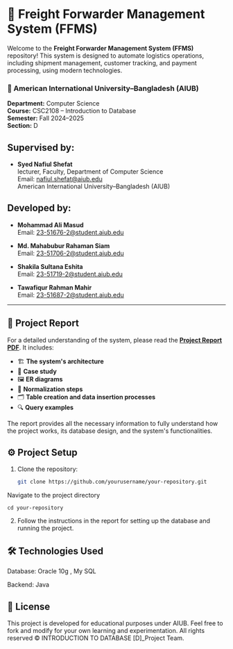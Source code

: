 # 🚚 Freight Forwarder Management System (FFMS)

Welcome to the **Freight Forwarder Management System (FFMS)** repository! This system is designed to automate logistics operations, including shipment management, customer tracking, and payment processing, using modern technologies.

### 🏫 American International University–Bangladesh (AIUB)
**Department:** Computer Science  
**Course:** CSC2108 – Introduction to Database  
**Semester:** Fall 2024–2025  
**Section:** D  


## Supervised by:
- **Syed Nafiul Shefat**  
  lecturer, Faculty, Department of Computer Science  
  Email: [nafiul.shefat@aiub.edu](mailto:nafiul.shefat@aiub.edu)  
  American International University–Bangladesh (AIUB)

## Developed by:
- **Mohammad Ali Masud**  
  Email: [23-51676-2@student.aiub.edu](mailto:23-51676-2@student.aiub.edu)
  
- **Md. Mahabubur Rahaman Siam**  
  Email: [23-51706-2@student.aiub.edu](mailto:23-51706-2@student.aiub.edu)
  
- **Shakila Sultana Eshita**  
  Email: [23-51719-2@student.aiub.edu](mailto:23-51719-2@student.aiub.edu)

- **Tawafiqur Rahman Mahir**  
  Email: [23-51687-2@student.aiub.edu](mailto:23-51687-2@student.aiub.edu)

---

## 📄 Project Report

For a detailed understanding of the system, please read the [**Project Report PDF**](./DATA%20BASE_PROJECT_REPORT.pdf). It includes:
- 🏗️ **The system's architecture**
- 📝 **Case study**
- 🖼️ **ER diagrams**
- 🔄 **Normalization steps**
- 🗂️ **Table creation and data insertion processes**
- 🔍 **Query examples**

The report provides all the necessary information to fully understand how the project works, its database design, and the system's functionalities.

## ⚙️ Project Setup

1. Clone the repository:
   ```bash
   git clone https://github.com/yourusername/your-repository.git
  Navigate to the project directory
  
    cd your-repository


2. Follow the instructions in the report for setting up the database and running the project.

## 🛠️ Technologies Used

Database: Oracle 10g , My SQL

Backend: Java

## 📜 License
This project is developed for educational purposes under AIUB. Feel free to fork and modify for your own learning and experimentation. All rights reserved © INTRODUCTION TO DATABASE [D]_Project Team.
